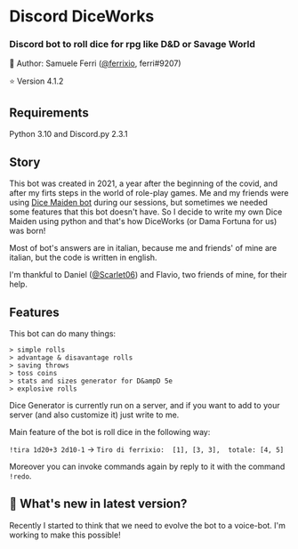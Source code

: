 # Discord DiceWorks
###  Discord bot to roll dice for rpg like D&amp;D or Savage World

:dragon: Author: Samuele Ferri ([@ferrixio](https://github.com/ferrixio), ferri#9207)

:star: Version 4.1.2

## Requirements

Python 3.10 and Discord.py 2.3.1

## Story

This bot was created in 2021, a year after the beginning of the covid, and after my firts steps in the world of role-play games. Me and my friends were using [Dice Maiden bot](https://alternative.me/discord/bots/dice-maiden) during our sessions, but sometimes we needed some features that this bot doesn't have.
So I decide to write my own Dice Maiden using python and that's how DiceWorks (or Dama Fortuna for us) was born!

Most of bot's answers are in italian, because me and friends' of mine are italian, but the code is written in english.

I'm thankful to Daniel ([@Scarlet06](https://github.com/Scarlet06)) and Flavio, two friends of mine, for their help.

## Features

This bot can do many things:

    > simple rolls
    > advantage & disavantage rolls
    > saving throws
    > toss coins
    > stats and sizes generator for D&ampD 5e
    > explosive rolls

Dice Generator is currently run on a server, and if you want to add to your server (and also customize it) just write to me.

Main feature of the bot is roll dice in the following way:

`!tira 1d20+3 2d10-1` -> `Tiro di ferrixio:  [1], [3, 3],  totale: [4, 5]`

Moreover you can invoke commands again by reply to it with the command `!redo`.

## :paperclip: What's new in latest version?

Recently I started to think that we need to evolve the bot to a voice-bot. I'm working to make this possible!